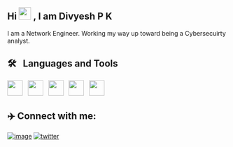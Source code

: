 ## Hi <img src="https://media.giphy.com/media/hvRJCLFzcasrR4ia7z/giphy.gif" width="28px" height="28px"> , I am Divyesh P K

I am a Network Engineer. Working my way up toward being a Cybersecuirty analyst.



## 🛠 &nbsp; Languages and Tools
<img src="https://cdn.jsdelivr.net/gh/devicons/devicon/icons/c/c-original.svg"  height="35" width="35"/> &nbsp; <img src="https://cdn.jsdelivr.net/gh/devicons/devicon/icons/cplusplus/cplusplus-original.svg" height="35" width="35"/> &nbsp; <img src="https://cdn.jsdelivr.net/gh/devicons/devicon/icons/javascript/javascript-original.svg" height="35" width="35"/> &nbsp;  <img src="https://cdn.jsdelivr.net/gh/devicons/devicon/icons/python/python-original.svg" height="35" width="35" /> &nbsp; <img src="https://cdn.jsdelivr.net/gh/devicons/devicon/icons/git/git-original.svg" height="35" width="35"/>
          
          
## ✈️ Connect with me:
          
[![image](https://img.shields.io/badge/LinkedIn-0077B5?style=for-the-badge&logo=linkedin&logoColor=white)](https://www.linkedin.com/in/divyeshpk/) [![twitter](https://img.shields.io/badge/Twitter-1DA1F2?style=for-the-badge&logo=twitter&logoColor=white)](https://twitter.com/pkdivyesh)

